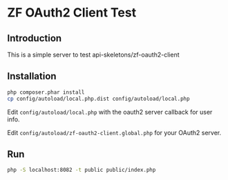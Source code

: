 ZF OAuth2 Client Test
=====================

Introduction
------------
This is a simple server to test api-skeletons/zf-oauth2-client

Installation
------------

```sh
php composer.phar install
cp config/autoload/local.php.dist config/autoload/local.php
```

Edit `config/autoload/local.php` with the oauth2 server callback for user info.

Edit `config/autoload/zf-oauth2-client.global.php` for your OAuth2 server.

Run
---

```sh
php -S localhost:8082 -t public public/index.php
```
